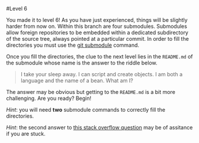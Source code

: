 #Level 6

You made it to level 6! As you have just experienced, things will be slightly harder from now on.
Within this branch are four submodules.
Submodules allow foreign repositories to be embedded within a dedicated subdirectory of the source tree, always pointed at a particular commit.
In order to fill the directories you must use the [git submodule](http://git-scm.com/docs/git-submodule) command.

Once you fill the directories, the clue to the next level lies in the `README.md` of the submodule whose name is the answer to the riddle below.

> I take your sleep away.
> I can script and create objects.
> I am both a language and the name of a bean.
> What am I?

The answer may be obvious but getting to the `README.md` is a bit more challenging.
Are you ready? 
Begin!

*Hint*: you will need **two** submodule commands to correctly fill the directories.

*Hint*: the second answer to [this stack overflow question](http://stackoverflow.com/questions/3796927/how-to-git-clone-including-submodules) may be of assitance if you are stuck.


